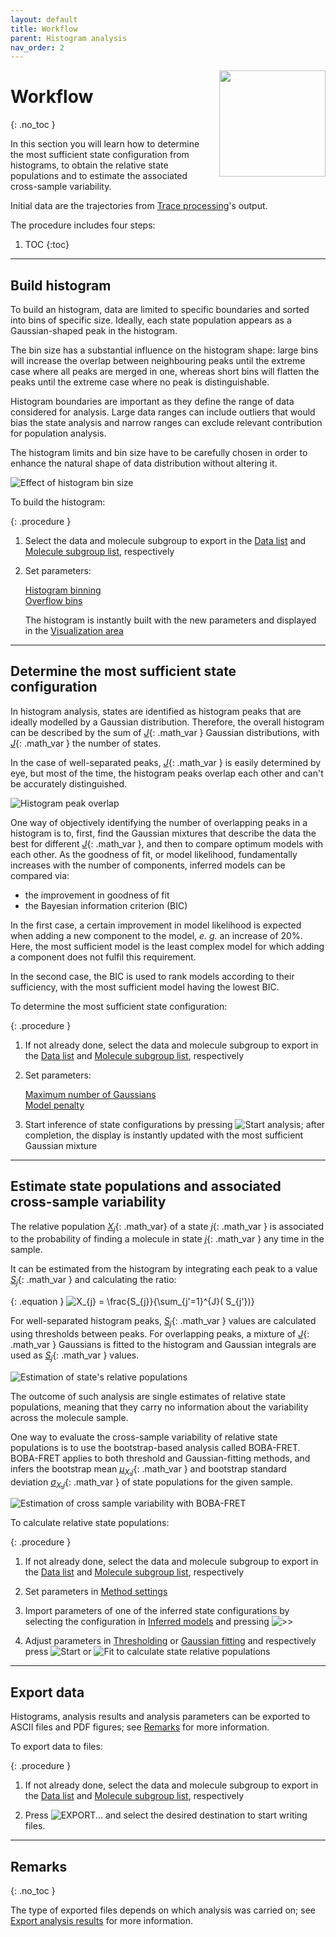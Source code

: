 ```yaml
---
layout: default
title: Workflow
parent: Histogram analysis
nav_order: 2
---
```


<img src="../assets/images/logos/logo-histogram-analysis_400px.png" width="170" style="float:right; margin-left: 15px;"/>

# Workflow
{: .no_toc }

In this section you will learn how to determine the most sufficient state configuration from histograms, to obtain the relative state populations and to estimate the associated cross-sample variability. 

Initial data are the trajectories from 
[Trace processing](../trace-processing.html)'s output.

The procedure includes four steps:

1. TOC
{:toc}


---

## Build histogram

To build an histogram, data are limited to specific boundaries and sorted into bins of specific size.
Ideally, each state population appears as a Gaussian-shaped peak in the histogram.

The bin size has a substantial influence on the histogram shape: large bins will increase the overlap between neighbouring peaks until the extreme case where all peaks are merged in one, whereas short bins will flatten the peaks until the extreme case where no peak is distinguishable.

Histogram boundaries are important as they define the range of data considered for analysis.
Large data ranges can include outliers that would bias the state analysis and narrow ranges can exclude relevant contribution for population analysis.

The histogram limits and bin size have to be carefully chosen in order to enhance the natural shape of data distribution without altering it.

![Effect of histogram bin size](../assets/images/figures/HA-workflow-scheme-bin-size.png "Effect of histogram bin size")

To build the histogram:

{: .procedure }
1. Select the data and molecule subgroup to export in the 
   [Data list](components/area-data-selection.html#data-list) and 
   [Molecule subgroup list](components/area-data-selection.html#molecule-subgroup-list), respectively  
     
1. Set parameters:  
     
   [Histogram binning](components/panel-histogram-and-plot.html#histogram-binning)  
   [Overflow bins](components/panel-histogram-and-plot.html#overflow-bins)  
     
   The histogram is instantly built with the new parameters and displayed in the 
   [Visualization area](components/area-visualization.html#histograms)


---

## Determine the most sufficient state configuration

In histogram analysis, states are identified as histogram peaks that are ideally modelled by a Gaussian distribution.
Therefore, the overall histogram can be described by the sum of 
[*J*](){: .math_var } Gaussian distributions, with 
[*J*](){: .math_var } the number of states.

In the case of well-separated peaks, 
[*J*](){: .math_var } is easily determined by eye, but most of the time, the histogram peaks overlap each other and can't be accurately distinguished.

![Histogram peak overlap](../assets/images/figures/HA-workflow-scheme-peak-overlap.png "Histogram peak overlap")

One way of objectively identifying the number of overlapping peaks in a histogram is to, first, find the Gaussian mixtures that describe the data the best for different 
[*J*](){: .math_var }, and then to compare optimum models with each other.
As the goodness of fit, or model likelihood, fundamentally increases with the number of components, inferred models can be compared via:

* the improvement in goodness of fit
* the Bayesian information criterion (BIC)

In the first case, a certain improvement in model likelihood is expected when adding a new component to the model, *e. g.* an increase of 20%.
Here, the most sufficient model is the least complex model for which adding a component does not fulfil this requirement.

In the second case, the BIC is used to rank models according to their sufficiency, with the most sufficient model having the lowest BIC.

To determine the most sufficient state configuration:

{: .procedure }
1. If not already done, select the data and molecule subgroup to export in the 
   [Data list](components/area-data-selection.html#data-list) and 
   [Molecule subgroup list](components/area-data-selection.html#molecule-subgroup-list), respectively  
     
1. Set parameters:  
     
   [Maximum number of Gaussians](components/panel-state-configuration.html#maximum-number-of-gaussians)  
   [Model penalty](components/panel-state-configuration.html#model-penalty)  
     
1. Start inference of state configurations by pressing 
   ![Start analysis](../assets/images/gui/HA-but-start-analysis.png "Start analysis"); after completion, the display is instantly updated with the most sufficient Gaussian mixture


---

## Estimate state populations and associated cross-sample variability

The relative population 
[*X*<sub>*j*</sub>](){: .math_var} of a state 
[*j*](){: .math_var } is associated to the probability of finding a molecule in state 
[*j*](){: .math_var } any time in the sample.

It can be estimated from the histogram by integrating each peak to a value 
[*S*<sub>*j*</sub>](){: .math_var } and calculating the ratio:

{: .equation }
<img src="../assets/images/equations/HA-eq-pop.gif" alt="X_{j} = \frac{S_{j}}{\sum_{j'=1}^{J}( S_{j'})}">

For well-separated histogram peaks, 
[*S*<sub>*j*</sub>](){: .math_var } values are calculated using thresholds between peaks.
For overlapping peaks, a mixture of 
[*J*](){: .math_var } Gaussians is fitted to the histogram and Gaussian integrals are used as 
[*S*<sub>*j*</sub>](){: .math_var } values.

![Estimation of state's relative populations](../assets/images/figures/HA-workflow-scheme-populations.png "Estimation of state's relative populations")

The outcome of such analysis are single estimates of relative state populations, meaning that they carry no information about the variability across the molecule sample.

One way to evaluate the cross-sample variability of relative state populations is to use the bootstrap-based analysis called BOBA-FRET.
BOBA-FRET applies to both threshold and Gaussian-fitting methods, and infers the bootstrap mean 
[*&#956;*<sub>*X*,*j*</sub>](){: .math_var } and bootstrap standard deviation
[*&#963;*<sub>*X*,*j*</sub>](){: .math_var } of state populations for the given sample.

![Estimation of cross sample variability with BOBA-FRET](../assets/images/figures/HA-workflow-scheme-bobafret.png "Estimation of cross sample variability with BOBA-FRET")

To calculate relative state populations:

{: .procedure }
1. If not already done, select the data and molecule subgroup to export in the 
   [Data list](components/area-data-selection.html#data-list) and 
   [Molecule subgroup list](components/area-data-selection.html#molecule-subgroup-list), respectively  
     
1. Set parameters in 
   [Method settings](components/panel-state-populations.html#method-settings)  
     
1. Import parameters of one of the inferred state configurations by selecting the configuration in 
   [Inferred models](components/panel-state-configuration.html#inferred-models) and pressing 
   ![>>](../assets/images/gui/HA-but-supsup.png ">>")  
     
1. Adjust parameters in 
   [Thresholding](components/panel-state-populations.html#thresholding) or 
   [Gaussian fitting](components/panel-state-populations.html#gaussian-fitting) and respectively press 
   ![Start](../assets/images/gui/HA-but-start.png "Start") or 
   ![Fit](../assets/images/gui/HA-but-fit.png "Fit") to calculate state relative populations


---

## Export data

Histograms, analysis results and analysis parameters can be exported to ASCII files and PDF figures; see 
[Remarks](#remarks) for more information. 

To export data to files:

{: .procedure }
1. If not already done, select the data and molecule subgroup to export in the 
   [Data list](components/area-data-selection.html#data-list) and 
   [Molecule subgroup list](components/area-data-selection.html#molecule-subgroup-list), respectively  
     
1. Press
   ![EXPORT...](../../assets/images/gui/HA-but-exportdotdotdot.png "EXPORT...") and select the desired destination to start writing files.


---
 
## Remarks
{: .no_toc }

The type of exported files depends on which analysis was carried on; see 
[Export analysis results](components/area-control.html#export-data) for more information.


